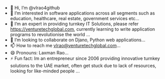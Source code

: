 - 👋 Hi, I’m @vlrao4github
- 👀 I’m interested in software applications across all segments such as education, healthcare, real estate, government services etc...
- 🌱 I’m  an expert in providing turnkey IT Solutions, please refer https://venturetechglobal.com, currently learning to write application programs to revolutionise the world ...
- 💞️ I’m looking to collaborate on  Djano, Python web applications...
- 📫 How to reach me  vlrao@venturetechglobal.com...
- 😄 Pronouns: Laxman Rao...
- ⚡ Fun fact: Im an entrepreneur since 2006 providing innovative turnkey solutions to the UAE market, often get stuck due to lack of resources, looking for like-minded people ...

<!---
vlrao4github/vlrao4github is a ✨ special ✨ repository because its `README.md` (this file) appears on your GitHub profile.
You can click the Preview link to take a look at your changes.
--->
